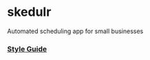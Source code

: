 # skedulr
Automated scheduling app for small businesses

### [Style Guide](https://github.com/bbatsov/ruby-style-guide)

